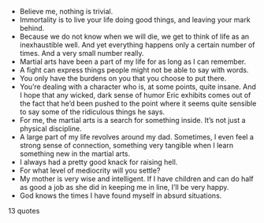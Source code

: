  - Believe me, nothing is trivial.
 - Immortality is to live your life doing good things, and leaving your mark behind.
 - Because we do not know when we will die, we get to think of life as an inexhaustible well. And yet everything happens only a certain number of times. And a very small number really.
 - Martial arts have been a part of my life for as long as I can remember.
 - A fight can express things people might not be able to say with words.
 - You only have the burdens on you that you choose to put there.
 - You’re dealing with a character who is, at some points, quite insane. And I hope that any wicked, dark sense of humor Eric exhibits comes out of the fact that he’d been pushed to the point where it seems quite sensible to say some of the ridiculous things he says.
 - For me, the martial arts is a search for something inside. It’s not just a physical discipline.
 - A large part of my life revolves around my dad. Sometimes, I even feel a strong sense of connection, something very tangible when I learn something new in the martial arts.
 - I always had a pretty good knack for raising hell.
 - For what level of mediocrity will you settle?
 - My mother is very wise and intelligent. If I have children and can do half as good a job as she did in keeping me in line, I’ll be very happy.
 - God knows the times I have found myself in absurd situations.

13 quotes
